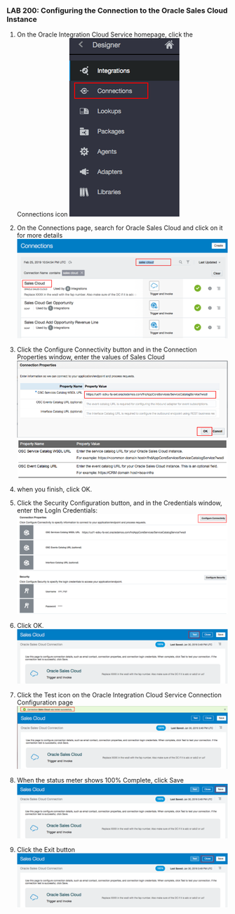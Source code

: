### LAB 200: Configuring the Connection to the Oracle Sales Cloud Instance

1. On the Oracle Integration Cloud Service homepage, click the Connections icon
 ![](images/5.png)
 
2. On the Connections page, search for Oracle Sales Cloud and click on it for more details
 ![](images/9.png)

3. Click the Configure Connectivity button and in the Connection Properties window, enter the values of Sales Cloud
 ![](images/10.png)
 ![](images/11.png)
4. when you finish, click OK.
 
5. Click the Security Configuration button, and in the Credentials window, enter the LogIn Credentials:
 ![](images/12.png)
 
6. Click OK.
 ![](images/13.png)
 
7. Click the Test icon on the Oracle Integration Cloud Service Connection Configuration page
 ![](images/14.png)
 
8. When the status meter shows 100% Complete, click Save
 ![](images/15.png)
 
9. Click the Exit button
 ![](images/16.png)
 
